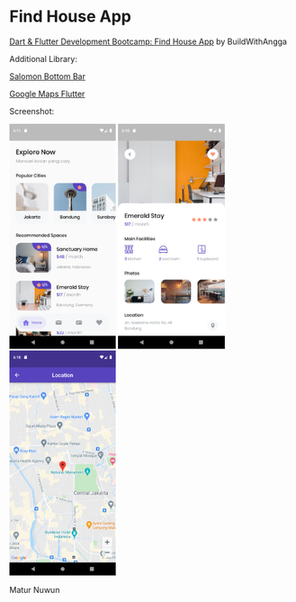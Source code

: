 # Find House App

[Dart & Flutter Development Bootcamp: Find House App](https://buildwithangga.com/kelas/dart-flutter-development-bootcamp-find-house-app) by BuildWithAngga



Additional Library:

[Salomon Bottom Bar](https://pub.dev/packages/salomon_bottom_bar)

[Google Maps Flutter](https://pub.dev/packages/google_maps_flutter)



Screenshot:
<div>
  <img src="https://github.com/rtnoge/find_house_app/blob/main/screenshots/home_screen.png" height="400px"</img>
  <img src="https://github.com/rtnoge/find_house_app/blob/main/screenshots/detail_screen.png" height="400px"</img> 
  <img src="https://github.com/rtnoge/find_house_app/blob/main/screenshots/location_screen.png" height="400px"</img> 
</div>
    


Matur Nuwun
